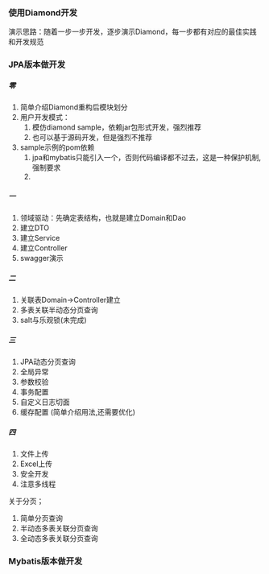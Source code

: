 
### 使用Diamond开发
演示思路：随着一步一步开发，逐步演示Diamond，每一步都有对应的最佳实践和开发规范

### JPA版本做开发
##### 零
1. 简单介绍Diamond重构后模块划分
1. 用户开发模式：
    1. 模仿diamond sample，依赖jar包形式开发，强烈推荐
    1. 也可以基于源码开发，但是强烈不推荐
1. sample示例的pom依赖
    1. jpa和mybatis只能引入一个，否则代码编译都不过去，这是一种保护机制,强制要求
    1. 
##### 一
1. 领域驱动：先确定表结构，也就是建立Domain和Dao
1. 建立DTO
1. 建立Service
1. 建立Controller
1. swagger演示

##### 二
1. 关联表Domain->Controller建立
1. 多表关联半动态分页查询
1. salt与乐观锁(未完成)

##### 三
1. JPA动态分页查询
1. 全局异常
1. 参数校验
1. 事务配置
1. 自定义日志切面
1. 缓存配置 (简单介绍用法,还需要优化)

##### 四
1. 文件上传
1. Excel上传
1. 安全开发
1. 注意多线程


关于分页；
1. 简单分页查询
1. 半动态多表关联分页查询
1. 全动态多表关联分页查询


### Mybatis版本做开发